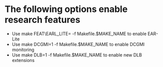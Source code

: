 # The following options enable research features

- Use make FEAT\EARL\_LITE= -f Makefile.$MAKE\_NAME to enable EAR-Lite 
- Use make DCGMI=1 -f Makefile.$MAKE\_NAME to enable DCGMI monitoring
- Use make DLB=1 -f Makefile.$MAKE\_NAME to enable new DLB extensions

